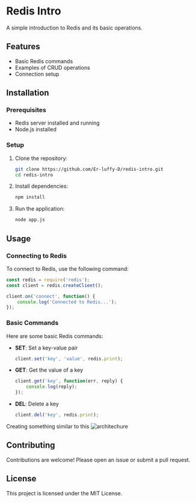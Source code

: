 # Redis Intro

A simple introduction to Redis and its basic operations.

## Features
- Basic Redis commands
- Examples of CRUD operations
- Connection setup

## Installation

### Prerequisites
- Redis server installed and running
- Node.js installed

### Setup
1. Clone the repository:
    ```bash
    git clone https://github.com/Er-luffy-D/redis-intro.git
    cd redis-intro
    ```

2. Install dependencies:
    ```bash
    npm install
    ```

3. Run the application:
    ```bash
    node app.js
    ```

## Usage
### Connecting to Redis
To connect to Redis, use the following command:
```javascript
const redis = require('redis');
const client = redis.createClient();

client.on('connect', function() {
    console.log('Connected to Redis...');
});
```

### Basic Commands
Here are some basic Redis commands:

- **SET**: Set a key-value pair
    ```javascript
    client.set('key', 'value', redis.print);
    ```

- **GET**: Get the value of a key
    ```javascript
    client.get('key', function(err, reply) {
        console.log(reply);
    });
    ```

- **DEL**: Delete a key
    ```javascript
    client.del('key', redis.print);
    ```

Creating something similar to this
![architechure](https://github.com/user-attachments/assets/b055bb0d-e2e4-4c04-bfff-c505bf5e10c4)


## Contributing
Contributions are welcome! Please open an issue or submit a pull request.

## License
This project is licensed under the MIT License.

